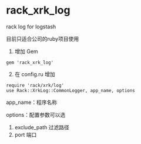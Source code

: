 # rack_xrk_log
rack log for logstash

目前只适合公司的ruby项目使用


1.  增加 Gem

  ~~~
  gem 'rack_xrk_log'
  ~~~

2.  在 config.ru 增加

  ~~~
  require 'rack/xrk/log'
  use Rack::XrkLog::CommonLogger, app_name, options
  ~~~

  app_name：程序名称

  options：配置参数可以选

  1.  exclude_path 过滤路径
  2.  port 端口
